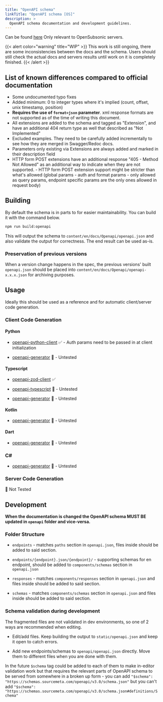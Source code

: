 ```yaml
---
title: "OpenAPI schema"
linkTitle: "OpenAPI schema [OS]"
description: >
  OpenAPI schema documentation and development guidelines.
---
```


Can be found [here](openapi.json) Only relevant to OpenSubsonic servers.

{{< alert color="warning" title="WIP" >}}
This work is still ongoing, there are some inconsistencies between the docs and the schema. Users should still check the actual docs and servers results until work on it is completely finished.
{{< /alert >}}

## List of known differences compared to official documentation

* Some undocumented typo fixes
* Added minimum: 0 to integer types where it's implied (count, offset, unix timestamp, position)
* **Requires the use of `format=json` parameter**. xml response formats are not supported as of the time of writing this document.
* All extensions are added to the schema and tagged as "Extension",
  and have an additional 404 return type as well that described as "Not
  Implemented"
* Excluded examples. They need to be carefully added incrementally to see how they are merged in Swagger/Redoc docs.
* Parameters only existing via Extensions are always added and marked in their description field
* HTTP form POST extensions have an additional response "405 - Method
  Not Allowed" as an additional way to indicate when they are not
  supported.
*-* HTTP form POST extension support might be stricter than what's
  allowed (global params - auth and format params - only allowed as query
  params, endpoint specific params are the only ones allowed in request
  body)

## Building

By default the schema is in parts to for easier maintainability. You can build it with the command below.

```bash
npm run build:openapi
```

This will output the schema to `content/en/docs/Openapi/openapi.json` and also validate the output for correctness. The end result can be used as-is.

### Preservation of previous versions

When a version change happens in the spec, the previous versions' built `openapi.json` should be placed into `content/en/docs/Openapi/openapi-x.x.x.json` for archiving purposes.

## Usage

Ideally this should be used as a reference and for automatic client/server code generation.

### Client Code Generation

#### Python

* [openapi-python-client](https://github.com/openapi-generators/openapi-python-client)  ✅ - Auth params need to be passed in at client initialization

* [openapi-generator](https://github.com/OpenAPITools/openapi-generator) 🚧 - Untested

#### Typescript

* [openapi-zod-client](https://www.npmjs.com/package/openapi-zod-client) ✅

* [openapi-typescript](https://www.npmjs.com/package/openapi-typescript) 🚧 - Untested

* [openapi-generator](https://github.com/OpenAPITools/openapi-generator) 🚧 - Untested

#### Kotlin

* [openapi-generator](https://github.com/OpenAPITools/openapi-generator) 🚧 - Untested

#### Dart

* [openapi-generator](https://github.com/OpenAPITools/openapi-generator) 🚧 - Untested

### C\#

* [openapi-generator](https://github.com/OpenAPITools/openapi-generator) 🚧 - Untested

### Server Code Generation

🚧 Not Tested

## Development

**When the documentation is changed the OpenAPI schema MUST BE updated in `openapi` folder and vice-versa.**

### Folder Structure

* `endpoints`  - matches `paths` section in `openapi.json`, files inside should be added to said section.

* `endpoints/{endpoint}.json/{endpoint}/` - supporting schemas for en endpoint, should be added to `components/schemas` section in `openapi.json`

* `responses` - matches `components/responses` section in `openapi.json` and files inside should be added to said section.

* `schemas` - matches `components/schemas` section in `openapi.json` and files inside should be added to said section.

### Schema validation during development

The fragmented files are not validated in dev environments, so one of 2 ways are recommended when editing.

* Edit/add files. Keep building the output to `static/openapi.json` and keep it open to catch errors.

* Add new endpoints/schemas to `openapi/openapi.json` directly. Move them to different files when you are done with them.

In the future `$schema` tag could be added to each of them to make in-editor validation work but that requires the relevant parts of OpenAPI schema to be served from somewhere in a broken up form - you can add `"$schema": "https://schemas.sourcemeta.com/openapi/v3.0/schema.json"` but you can't add `"$schema": "https://schemas.sourcemeta.com/openapi/v3.0/schema.json#definitions/Schema"`
